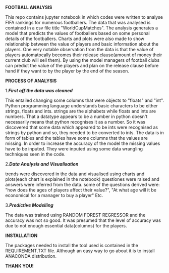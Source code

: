 **FOOTBALL ANALYSIS**

This repo contains jupyter notebook in which codes were written to analyse FIFA rankings for numerous footballers. The data that was analysed is contained in a csv file title "WorldCupMatches". The analysis generates a model that predicts the values of footballers based on some personal details of the footballers. Charts and plots were also made to show relationship between the value of players and basic information about the players. One very notable observation from the data is that the value of players automatocally becomes their release clause(amount of money their current club will sell them). By using the model managers of football clubs can predict the value of the players and plan on the release clause before hand if they want to by the player by the end of the season.

**PROCESS OF ANALYSIS**

1.**_First off the data was cleaned_**

This entailed changing some columns that were objects to "floats" and "int". Python programming language understands basic characters to be either strings, floats and ints. strings are the alphabets while floats and ints are numbers. That a datatype appears to be a number in python doesn't necessarily means that python recognises it as a number. So it was discovered that some data which appeared to be ints were recognised as strings by python and so, they needed to be converted to ints.
The data is in form of tables and the tables have some columns that the values are  missing. In order to increase the accuracy of the model the missing values have to be inputed. They were inputed using some data wrangling techniques seen in the code.

2.**_Data Analysis and Visualisation_**

trends were discovered in the data and visualised using charts and plots(each chart is explained in the notebook)
questiones were raised and answers were inferred from the data. some of the questions derived were: "how does the ages of players affect their value?", "At what age will it be economical for a manager to buy a player" Etc.

3.**_Predictive Modelling_**

The data was trained using RANDOM FOREST REGRESSOR and the accuracy was not so good. It was presumed that the level of accuracy was due to not enough essential data(columns) for the players.

**INSTALLATION**

The packages needed to install the tool used is contained in the REQUIREMENT.TXT file. Although an easy way to go about it is to install ANACONDA distribution.


**THANK YOU!**
